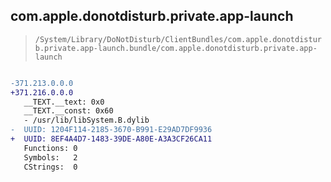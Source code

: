 ## com.apple.donotdisturb.private.app-launch

> `/System/Library/DoNotDisturb/ClientBundles/com.apple.donotdisturb.private.app-launch.bundle/com.apple.donotdisturb.private.app-launch`

```diff

-371.213.0.0.0
+371.216.0.0.0
   __TEXT.__text: 0x0
   __TEXT.__const: 0x60
   - /usr/lib/libSystem.B.dylib
-  UUID: 1204F114-2185-3670-B991-E29AD7DF9936
+  UUID: 8EF4A4D7-1483-39DE-A80E-A3A3CF26CA11
   Functions: 0
   Symbols:   2
   CStrings:  0

```
